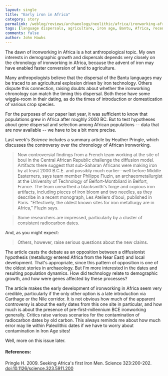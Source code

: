 ```yaml
---
layout: single 
title: "Early iron in Africa" 
category: story
permalink: /weblog/reviews/archaeology/neolithic/africa/ironworking-africa-pringle-2009.html
tags: [language dispersals, agriculture, iron age, Bantu, Africa, recent selection] 
comments: false 
author: John Hawks 
---
```


The dawn of ironworking in Africa is a hot anthropological topic. My own interests in demographic growth and dispersals depends very closely on the chronology of ironworking in Africa, because the advent of iron may have enabled faster conversion of land to agriculture. 

Many anthropologists believe that the dispersal of the Bantu languages may be traced to an agricultural explosion driven by iron technology. Others dispute this connection, raising doubts about whether the ironworking chronology can match the timing this dispersal. Both these have some wiggle-room in their dating, as do the times of introduction or domestication of various crop species. 

For the purposes of our paper last year, it was sufficient to know that populations grew in Africa after roughly 2000 BC. But to test hypotheses about gene dispersal and selection among African populations -- data that are now available -- we have to be a bit more precise. 

Last week's <i>Science</i> includes a summary article by Heather Pringle, which discusses the controversy over the chronology of African ironworking. 


<blockquote>Now controversial findings from a French team working at the site of boui in the Central African Republic challenge the diffusion model. Artifacts there suggest that sub-Saharan Africans were making iron by at least 2000 B.C.E. and possibly much earlier--well before Middle Easterners, says team member Philippe Fluzin, an archaeometallurgist at the University of Technology of Belfort-Montbliard in Belfort, France. The team unearthed a blacksmith's forge and copious iron artifacts, including pieces of iron bloom and two needles, as they describe in a recent monograph, Les Ateliers d'boui, published in Paris. "Effectively, the oldest known sites for iron metallurgy are in Africa," Fluzin says.</blockquote>

<blockquote>Some researchers are impressed, particularly by a cluster of consistent radiocarbon dates.</blockquote>

And, as you might expect: 

<blockquote>Others, however, raise serious questions about the new claims.</blockquote>

The article casts the debate as an opposition between a diffusionist hypothesis (metallurgy entered Africa from the Near East) and local development. That's appropriate, since this pattern of opposition is one of the oldest stories in archaeology. But I'm more interested in the dates and resulting population dynamics. How did technology relate to demographic growth, and how were genes affected by these processes? 

The article makes the early development of ironworking in Africa seem very credible, particularly if the only other option is a late introduction via Carthage or the Nile corridor. It is not obvious how much of the apparent controversy is about the early dates from this one site in particular, and how much is about the presence of pre-first-millennium BCE ironworking generally. Critics raise various scenarios for the contamination of radiocarbon dates by old carbon. This always reminds me about how much error may lie within Paleolithic dates if we have to worry about contamination in Iron Age sites! 

Well, more on this issue later. 

<h4>References:</h4>

<p class="cite">Pringle H. 2009. Seeking Africa's first Iron Men. Science 323:200-202. <a href="http://dx.doi.org/10.1126/science.323.5911.200">doi:10.1126/science.323.5911.200</a></p>




